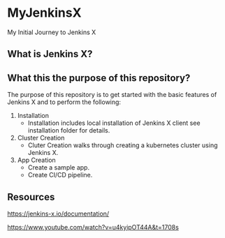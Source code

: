 # MyJenkinsX
My Initial Journey to Jenkins X

## What is Jenkins X?


## What this the purpose of this repository?
The purpose of this repository is to get started with the basic features of Jenkins X and to perform the following:

1. Installation
    - Installation includes local installation of Jenkins X client see installation folder for details. 
2. Cluster Creation
    - Cluter Creation walks through creating a kubernetes cluster using Jenkins X.
3. App Creation
    -  Create a sample app.
    -  Create CI/CD pipeline.



## Resources
https://jenkins-x.io/documentation/

https://www.youtube.com/watch?v=u4kyipOT44A&t=1708s


